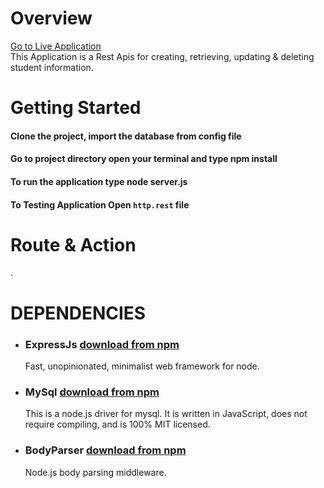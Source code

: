 # Overview 
<a href="http://ourattendance.com/attendance/">Go to Live Application</a><br> 
This Application is a Rest Apis for creating, retrieving, updating & deleting student information.

# Getting Started

#### Clone the project, import the database from config file
#### Go to project directory open your  terminal and type  npm install
#### To run the application type node server.js



#### To Testing Application Open `http.rest` file

# Route & Action


.

# DEPENDENCIES

- ### ExpressJs [download from npm](https://www.npmjs.com/package/express)

  Fast, unopinionated, minimalist web framework for node.

- ### MySql [download from npm](https://www.npmjs.com/package/mysql)

  This is a node.js driver for mysql. It is written in JavaScript, does not require compiling, and is 100% MIT licensed.

- ### BodyParser [download from npm](https://www.npmjs.com/package/body-parser)

  Node.js body parsing middleware.
